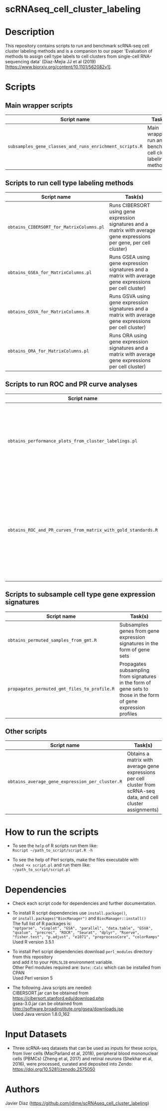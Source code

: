 # scRNAseq_cell_cluster_labeling

Description
================
This repository contains scripts to run and benchmark scRNA-seq cell cluster labeling methods and is a companion to our paper 'Evaluation of methods to assign cell type labels to cell clusters from single-cell RNA-sequencing data' (Diaz-Mejia JJ et al (2019) [https://www.biorxiv.org/content/10.1101/562082v1].


Scripts
================

**Main wrapper scripts**
---
| Script name |  Task(s) |
| ----------------------------------------------------------- |  ------------------------------------------------ |
| `subsamples_gene_classes_and_runs_enrichment_scripts.R`       |  Main wrapper to run and benchmark cell cluster labeling methods |

**Scripts to run cell type labeling methods**
---
| Script name |  Task(s) |
| -------------------------------------------------------------- |  ------------------------------------------------ |
| `obtains_CIBERSORT_for_MatrixColumns.pl`                       | Runs CIBERSORT using gene expression signatures and a matrix with average gene expressions per gene, per cell cluster) |
| `obtains_GSEA_for_MatrixColumns.pl`                            | Runs GSEA using gene expression signatures and a matrix with average gene expressions per cell cluster) |
| `obtains_GSVA_for_MatrixColumns.R`                             | Runs GSVA using gene expression signatures and a matrix with average gene expressions per cell cluster) |
| `obtains_ORA_for_MatrixColumns.pl`                             | Runs ORA using gene expression signatures and a matrix with average gene expressions per cell cluster) |

**Scripts to run ROC and PR curve analyses**
---
| Script name |  Task(s) |
| -------------------------------------------------------------- |  ------------------------------------------------ |
| `obtains_performance_plots_from_cluster_labelings.pl`             | Compiles results from cell type labeling methods and obtains ROC and PR curves plots and AUC's |
| `obtains_ROC_and_PR_curves_from_matrix_with_gold_standards.R`  | Obtains ROC and PR curve plots, ROC AUC and PR AUC values from a matrix of reference labels in column 2 and predictions in columns 3 to N |

**Scripts to subsample cell type gene expression signatures**
---
| Script name |  Task(s) |
| -------------------------------------------------------------- |  ------------------------------------------------ |
| `obtains_permuted_samples_from_gmt.R`                          | Subsamples genes from gene expression signatures in the form of gene sets |
| `propagates_permuted_gmt_files_to_profile.R`                   | Propagates subsampling from signatures in the form of gene sets to those in the form of gene expression profiles |


**Other scripts**
---
| Script name |  Task(s) |
| -------------------------------------------------------------- |  ------------------------------------------------ |
| `obtains_average_gene_expression_per_cluster.R`                | Obtains a matrix with average gene expressions per cell cluster from scRNA-seq data, and cell cluster assignments) |


How to run the scripts
================
* To see the `help` of R scripts run them like:  <br />
  `Rscript ~/path_to_script/script.R -h`  <br />
  
* To see the help of Perl scripts, make the files executable with  <br />
  `chmod +x script.pl` and run them like:  <br />
  `~/path_to_script/script.pl`  <br />
  
  
Dependencies
================
* Check each script code for dependencies and further documentation.

* To install R script dependencies use `install.package()`,  <br />
  or `install.packages("BiocManager")` and `BiocManager::install()`  <br />
  The full list of R packages is:  <br />
  `"optparse", "vioplot", "GSA", "parallel", "data.table", "GSVA", "qvalue", "precrec", "ROCR", "Seurat", "dplyr", "Rserve", "fisher.test", "p.adjust", "e1071", "preprocessCore", "colorRamps"`  <br />
  Used R version 3.5.1  <br />

* To install Perl script dependencies download `perl_modules` directory from this repository  <br />
  and add it to your `PERL5LIB` environment variable.  <br />
  Other Perl modules required are: `Date::Calc` which can be installed from CPAN  <br />
  Used Perl version 5  <br />

* The following Java scripts are needed: <br />
  CIBERSORT.jar can be obtained from https://cibersort.stanford.edu/download.php  <br />
  gsea-3.0.jar  can be obtained from http://software.broadinstitute.org/gsea/downloads.jsp  <br />
  Used Java version 1.8.0_162 <br />

  
Input Datasets
================
* Three scRNA-seq datasets that can be used as inputs for these scrips, from liver cells (MacParland et al, 2018), peripheral blood mononuclear cells (PBMCs) (Zheng et al, 2017) and retinal neurons (Shekhar et al, 2016), were processed, curated and deposited into Zendo:
https://doi.org/10.5281/zenodo.2575050


    
Authors
================
Javier Diaz (https://github.com/jdime/scRNAseq_cell_cluster_labeling)
